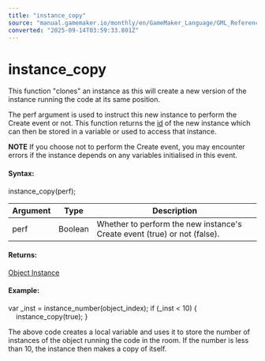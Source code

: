 ```yaml
---
title: "instance_copy"
source: "manual.gamemaker.io/monthly/en/GameMaker_Language/GML_Reference/Asset_Management/Instances/instance_copy.htm"
converted: "2025-09-14T03:59:33.801Z"
---
```


# instance\_copy

This function "clones" an instance as this will create a new version of the instance running the code at its same position.

The perf argument is used to instruct this new instance to perform the Create event or not. This function returns the [id](Instance_Variables/id.md) of the new instance which can then be stored in a variable or used to access that instance.

**NOTE** If you choose not to perform the Create event, you may encounter errors if the instance depends on any variables initialised in this event.

#### Syntax:

instance\_copy(perf);

| Argument | Type | Description |
| --- | --- | --- |
| perf | Boolean | Whether to perform the new instance's Create event (true) or not (false). |

#### Returns:

[Object Instance](Instance_Variables/id.md)

#### Example:

var \_inst = instance\_number(object\_index);
if (\_inst < 10)
{
    instance\_copy(true);
}

The above code creates a local variable and uses it to store the number of instances of the object running the code in the room. If the number is less than 10, the instance then makes a copy of itself.